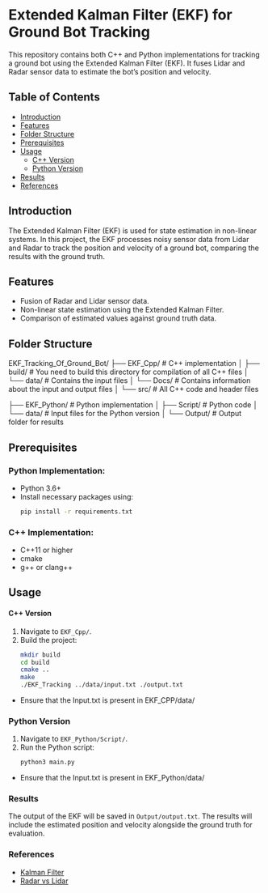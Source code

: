 # Extended Kalman Filter (EKF) for Ground Bot Tracking

This repository contains both C++ and Python implementations for tracking a ground bot using the Extended Kalman Filter (EKF). It fuses Lidar and Radar sensor data to estimate the bot’s position and velocity.

## Table of Contents
- [Introduction](#introduction)
- [Features](#features)
- [Folder Structure](#folder-structure)
- [Prerequisites](#prerequisites)
- [Usage](#usage)
  - [C++ Version](#cpp-version)
  - [Python Version](#python-version)
- [Results](#results)
- [References](#references)

## Introduction
The Extended Kalman Filter (EKF) is used for state estimation in non-linear systems. In this project, the EKF processes noisy sensor data from Lidar and Radar to track the position and velocity of a ground bot, comparing the results with the ground truth.

## Features
- Fusion of Radar and Lidar sensor data.
- Non-linear state estimation using the Extended Kalman Filter.
- Comparison of estimated values against ground truth data.

## Folder Structure

EKF_Tracking_Of_Ground_Bot/
├── EKF_Cpp/                  # C++ implementation
│   ├── build/                # You need to build this directory for compilation of all C++ files
│   └── data/                 # Contains the input files
│   └── Docs/                 # Contains information about the input and output files
│   └── src/                  # All C++ code and header files

├── EKF_Python/               # Python implementation
│   ├── Script/               # Python code
│   └── data/                 # Input files for the Python version
│   └── Output/               # Output folder for results

## Prerequisites

### Python Implementation:
- Python 3.6+
- Install necessary packages using:
  ```bash
  pip install -r requirements.txt


### C++ Implementation:
- C++11 or higher
- cmake
- g++ or clang++

## Usage

#### C++ Version
1. Navigate to `EKF_Cpp/`.
2. Build the project:
   ```bash
   mkdir build
   cd build
   cmake ..
   make
   ./EKF_Tracking ../data/input.txt ./output.txt
- Ensure that the Input.txt is present in EKF_CPP/data/

### Python Version
1. Navigate to `EKF_Python/Script/`.
2. Run the Python script:
   ```bash
   python3 main.py
- Ensure that the Input.txt is present in EKF_Python/data/

### Results
The output of the EKF will be saved in `Output/output.txt`. The results will include the estimated position and velocity alongside the ground truth for evaluation.

### References
- [Kalman Filter](https://en.wikipedia.org/wiki/Kalman_filter)
- [Radar vs Lidar](https://spectrum.ieee.org/radar-vs-lidar)

